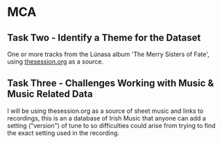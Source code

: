 # MCA

## Task Two - Identify a Theme for the Dataset
One or more tracks from the Lúnasa album 'The Merry Sisters of Fate', using [thesession.org](https://thesession.org/) as a source.

## Task Three - Challenges Working with Music & Music Related Data
I will be using thesession.org as a source of sheet music and links to recordings, this is an a database of Irish Music that anyone can add a setting ("version") of  tune to so difficulties could arise from trying to find the exact setting used in the recording.
